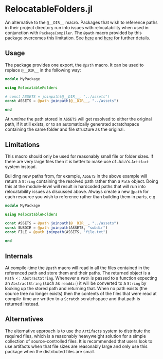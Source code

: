 # RelocatableFolders.jl

An alternative to the `@__DIR__` macro. Packages that wish to reference paths
in their project directory run into issues with relocatability when used in
conjunction with `PackageCompiler`. The `@path` macro provided by this package
overcomes this limitation. See [here][pkgcompiler] and [here][julia-issue] for
further details.

[pkgcompiler]: https://julialang.github.io/PackageCompiler.jl/dev/devdocs/relocatable_part_3/#Relocatability-of-Julia-packages-1
[julia-issue]: https://github.com/JuliaLang/julia/issues/38696

## Usage

The package provides one export, the `@path` macro. It can be used to replace
`@__DIR__` in the following way:

```julia
module MyPackage

using RelocatableFolders

# const ASSETS = joinpath(@__DIR__, "../assets")
const ASSETS = @path joinpath(@__DIR__, "../assets")

end
```

At *runtime* the path stored in `ASSETS` will get resolved to either the
original path, if it still exists, or to an automatically generated
scratchspace containing the same folder and file structure as the original.

## Limitations

This macro should only be used for reasonably small file or folder sizes. If
there are very large files then it is better to make use of Julia's `Artifact`
system instead.

Building new paths from, for example, `ASSETS` in the above example will return
a `String` containing the resolved path rather than a `Path` object. Doing this
at the module-level will result in hardcoded paths that will run into
relocatability issues as discussed above. Always create a new `@path` for
each resource you wish to reference rather than building them in parts, e.g.

```julia
module MyPackage

using RelocatableFolders

const ASSETS = @path joinpath(@__DIR__, "../assets")
const SUBDIR = @path joinpath(ASSETS, "subdir")
const FILE = @path joinpath(ASSETS, "file.txt")

end
```

## Internals

At compile-time the `@path` macro will read in all the files contained in the
referenced path and store them and their paths. The returned object is a
`Path <: AbstractString`. Whenever a `Path` is passed to a function
expecting an `AbstractString` (such as `readdir`) it will be converted to a
`String` by looking up the stored path and returning that. When no path exists
(the source tree no longer exists) then the contents of the files that were
read at compile-time are written to a `Scratch` scratchspace and that path is
returned instead.

## Alternatives

The alternative approach is to use the `Artifacts` system to distribute the
required files, which is a reasonably heavyweight solution for a simple
collection of source-controlled files. It is recommended that users look to use
artifacts when that file sizes are reasonably large and only use this package
when the distributed files are small.
